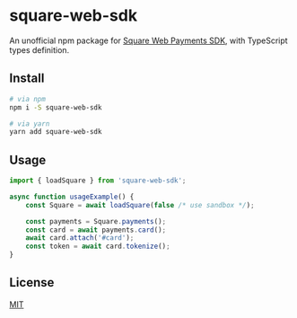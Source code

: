 # square-web-sdk

An unofficial npm package for [Square Web Payments SDK](https://developer.squareup.com/reference/sdks/web/payments),
with TypeScript types definition.

## Install

```bash
# via npm
npm i -S square-web-sdk

# via yarn
yarn add square-web-sdk
```

## Usage

```typescript
import { loadSquare } from 'square-web-sdk';

async function usageExample() {
    const Square = await loadSquare(false /* use sandbox */);

    const payments = Square.payments();
    const card = await payments.card();
    await card.attach('#card');
    const token = await card.tokenize();
}
```

## License

[MIT](./LICENSE)
